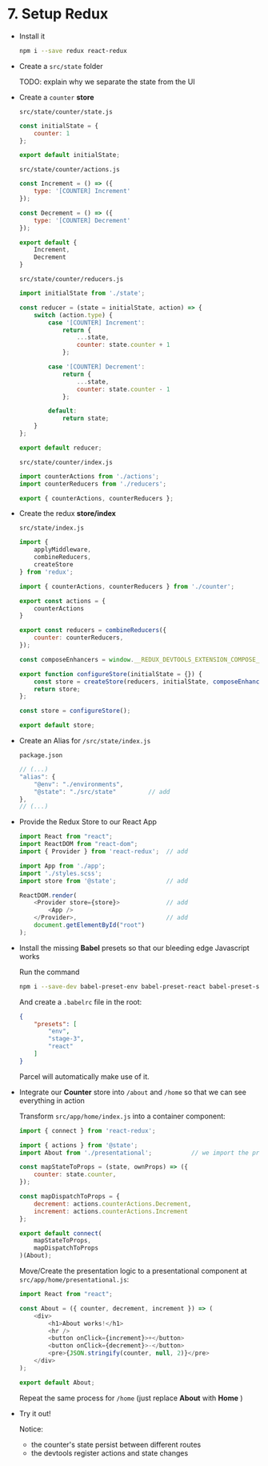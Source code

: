 # 7. Setup Redux

- Install it

    ```bash
    npm i --save redux react-redux
    ```

- Create a `src/state` folder

    TODO: explain why we separate the state from the UI

- Create a `counter` **store**

    `src/state/counter/state.js`
    ```javascript
    const initialState = {
        counter: 1
    };

    export default initialState;
    ```

    `src/state/counter/actions.js`
    ```javascript
    const Increment = () => ({
        type: '[COUNTER] Increment'
    });

    const Decrement = () => ({
        type: '[COUNTER] Decrement'
    });

    export default {
        Increment,
        Decrement
    }
    ```

    `src/state/counter/reducers.js`
    ```javascript
    import initialState from './state';

    const reducer = (state = initialState, action) => {
        switch (action.type) {
            case '[COUNTER] Increment':
                return {
                    ...state,
                    counter: state.counter + 1
                };

            case '[COUNTER] Decrement':
                return {
                    ...state,
                    counter: state.counter - 1
                };

            default:
                return state;
        }
    };

    export default reducer;
    ```

    `src/state/counter/index.js`
    ```javascript
    import counterActions from './actions';
    import counterReducers from './reducers';

    export { counterActions, counterReducers };
    ```

- Create the redux **store/index**

    `src/state/index.js`
    ```javascript
    import {
        applyMiddleware,
        combineReducers,
        createStore
    } from 'redux';

    import { counterActions, counterReducers } from './counter';

    export const actions = {
        counterActions
    }

    export const reducers = combineReducers({
        counter: counterReducers,
    });

    const composeEnhancers = window.__REDUX_DEVTOOLS_EXTENSION_COMPOSE__ || compose;

    export function configureStore(initialState = {}) {
        const store = createStore(reducers, initialState, composeEnhancers());
        return store;
    };

    const store = configureStore();

    export default store;
    ```

- Create an Alias for `/src/state/index.js`

    `package.json`
    ```javascript
    // (...)
    "alias": {
        "@env": "./environments",
        "@state": "./src/state"         // add
    },
    // (...)
    ```

- Provide the Redux Store to our React App

    ```javascript
    import React from "react";
    import ReactDOM from "react-dom";
    import { Provider } from 'react-redux';  // add

    import App from './app';
    import './styles.scss';
    import store from '@state';              // add

    ReactDOM.render(
        <Provider store={store}>             // add
            <App />
        </Provider>,                         // add
        document.getElementById("root")
    );
    ```

- Install the missing **Babel** presets so that our bleeding edge Javascript works

    Run the command
    ```bash
    npm i --save-dev babel-preset-env babel-preset-react babel-preset-stage-3
    ```

    And create a `.babelrc` file in the root:
    ```json
    {
        "presets": [
            "env",
            "stage-3",
            "react"
        ]
    }
    ```
    Parcel will automatically make use of it.

- Integrate our **Counter** store into `/about` and `/home` so that we can see everything in action

    Transform `src/app/home/index.js` into a container component:
    ```javascript
    import { connect } from 'react-redux';

    import { actions } from '@state';
    import About from './presentational';           // we import the presentational component here

    const mapStateToProps = (state, ownProps) => ({
        counter: state.counter,
    });

    const mapDispatchToProps = {
        decrement: actions.counterActions.Decrement,
        increment: actions.counterActions.Increment
    };

    export default connect(
        mapStateToProps,
        mapDispatchToProps
    )(About);
    ```

    Move/Create the presentation logic to a presentational component at `src/app/home/presentational.js`:

    ```javascript
    import React from "react";

    const About = ({ counter, decrement, increment }) => (
        <div>
            <h1>About works!</h1>
            <hr />
            <button onClick={increment}>+</button>
            <button onClick={decrement}>-</button>
            <pre>{JSON.stringify(counter, null, 2)}</pre>
        </div>
    );

    export default About;
    ```

    Repeat the same process for `/home` (just replace **About** with **Home** )

- Try it out!

  Notice:

  - the counter's state persist between different routes
  - the devtools register actions and state changes